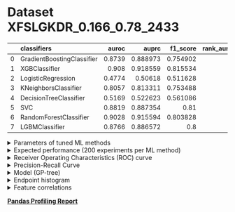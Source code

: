 # Dataset XFSLGKDR_0.166_0.78_2433

|    | classifiers                |   auroc |    auprc |   f1_score |   rank_auroc |   rank_auprc |   rank_f1 |
|---:|:---------------------------|--------:|---------:|-----------:|-------------:|-------------:|----------:|
|  0 | GradientBoostingClassifier |  0.8739 | 0.888973 |   0.754902 |            5 |            3 |         5 |
|  1 | XGBClassifier              |  0.908  | 0.918559 |   0.815534 |            1 |            1 |         1 |
|  2 | LogisticRegression         |  0.4774 | 0.50618  |   0.511628 |            8 |            8 |         8 |
|  3 | KNeighborsClassifier       |  0.8057 | 0.813311 |   0.753488 |            6 |            6 |         6 |
|  4 | DecisionTreeClassifier     |  0.5169 | 0.522623 |   0.561086 |            7 |            7 |         7 |
|  5 | SVC                        |  0.8819 | 0.887354 |   0.81     |            3 |            4 |         2 |
|  6 | RandomForestClassifier     |  0.9028 | 0.915594 |   0.803828 |            2 |            2 |         3 |
|  7 | LGBMClassifier             |  0.8766 | 0.886572 |   0.8      |            4 |            4 |         4 |


<details>
<summary>Parameters of tuned ML methods</summary>


```
GradientBoostingClassifier(ccp_alpha=0.0, criterion='friedman_mse', init=None,
                           learning_rate=0.4081866415142315, loss='deviance',
                           max_depth=9, max_features=None, max_leaf_nodes=None,
                           min_impurity_decrease=0.0, min_impurity_split=None,
                           min_samples_leaf=3, min_samples_split=2,
                           min_weight_fraction_leaf=0.0, n_estimators=100,
                           n_iter_no_change=14, presort='deprecated',
                           random_state=2433, subsample=1.0, tol=1e-07,
                           validation_fraction=0.11, verbose=0,
                           warm_start=False)
XGBClassifier(alpha=0.00013006632108524595, base_score=0.5, booster='dart',
              colsample_bylevel=1, colsample_bynode=1, colsample_bytree=1,
              eta=0.2967751593627492, eval_metric='logloss', gamma=0.4,
              gpu_id=-1, importance_type='gain', interaction_constraints=None,
              learning_rate=0.296775162, max_delta_step=0, max_depth=6,
              min_child_weight=1, missing=nan, monotone_constraints=None,
              n_estimators=94, n_jobs=0, num_parallel_tree=1,
              objective='binary:logistic', random_state=2433,
              reg_alpha=0.000130066328, reg_lambda=25.464774431409722,
              scale_pos_weight=1, subsample=1, tree_method=None,
              validate_parameters=False, verbosity=None)
LogisticRegression(C=0.00010397871734192796, class_weight=None, dual=False,
                   fit_intercept=True, intercept_scaling=1, l1_ratio=None,
                   max_iter=100, multi_class='auto', n_jobs=None, penalty='l2',
                   random_state=2433, solver='sag', tol=0.0001, verbose=0,
                   warm_start=False)
KNeighborsClassifier(algorithm='auto', leaf_size=30, metric='minkowski',
                     metric_params=None, n_jobs=None, n_neighbors=22, p=1,
                     weights='distance')
DecisionTreeClassifier(ccp_alpha=0.0, class_weight=None, criterion='gini',
                       max_depth=9, max_features=None, max_leaf_nodes=None,
                       min_impurity_decrease=0.0, min_impurity_split=None,
                       min_samples_leaf=8, min_samples_split=7,
                       min_weight_fraction_leaf=0.0, presort='deprecated',
                       random_state=2433, splitter='best')
SVC(C=57.32793214900961, break_ties=False, cache_size=200,
    class_weight='balanced', coef0=2.1, decision_function_shape='ovr', degree=3,
    gamma='scale', kernel='poly', max_iter=-1, probability=True,
    random_state=2433, shrinking=True, tol=4.7603309155310765e-05,
    verbose=False)
RandomForestClassifier(bootstrap=True, ccp_alpha=0.0, class_weight=None,
                       criterion='entropy', max_depth=10, max_features=None,
                       max_leaf_nodes=None, max_samples=None,
                       min_impurity_decrease=0.0, min_impurity_split=None,
                       min_samples_leaf=2, min_samples_split=7,
                       min_weight_fraction_leaf=0.0, n_estimators=93,
                       n_jobs=None, oob_score=False, random_state=2433,
                       verbose=0, warm_start=False)
LGBMClassifier(boosting_type='gbdt', class_weight=None, colsample_bytree=1.0,
               importance_type='split', learning_rate=0.1, max_depth=8,
               metric='binary_logloss', min_child_samples=20,
               min_child_weight=0.001, min_split_gain=0.0, n_estimators=95,
               n_jobs=-1, num_leaves=108, objective='binary', random_state=2433,
               reg_alpha=0.0, reg_lambda=0.0, silent=True, subsample=1.0,
               subsample_for_bin=200000, subsample_freq=0)
```

</details>

<details>
<summary>Expected performance (200 experiments per ML method)</summary>
<img src='XFSLGKDR_0.166_0.78_2433-box.svg' width=40% />
</details>

<details>
<summary>Receiver Operating Characteristics (ROC) curve</summary>
<img src='XFSLGKDR_0.166_0.78_2433-roc.svg' width=40% />
</details>

<details>
<summary>Precision-Recall Curve</summary>
<img src='XFSLGKDR_0.166_0.78_2433-prc.svg' width=40% />
</details>

<details>
<summary>Model (GP-tree)</summary>
<img src='XFSLGKDR_0.166_0.78_2433-model.svg' height=10% />
</details>

<details>
<summary>Endpoint histogram</summary>
<img src='XFSLGKDR_0.166_0.78_2433-endpoint.svg' width=40% />
</details>

<details>
<summary>Feature correlations</summary>
<img src='XFSLGKDR_0.166_0.78_2433-corr.svg' width=40% />
</details>

[**Pandas Profiling Report**](https://github.io/athril/digen-test/docs/profile/XFSLGKDR_0.166_0.78_2433.html)